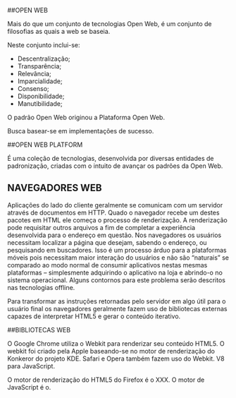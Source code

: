 ##OPEN WEB

Mais do que um conjunto de tecnologias Open Web, é um conjunto de filosofias as quais a web se baseia.

Neste conjunto inclui-se:

- Descentralização;
- Transparência;
- Relevância;
- Imparcialidade;
- Consenso;
- Disponibilidade;
- Manutibilidade;


<!-- Ref
http://codinginparadise.org/weblog/2008/04/what's-open-web-and-why-is-it-important.html
http://tantek.com/2010/281/b1/what-is-the-open-web
-->


O padrão Open Web originou a Plataforma Open Web.

Busca basear-se em implementações de sucesso.

##OPEN WEB PLATFORM

É uma coleção de tecnologias, desenvolvida por diversas entidades de padronização, criadas com o intuito de avançar os padrões da Open Web.


## NAVEGADORES WEB

Aplicações do lado do cliente geralmente se comunicam com um servidor através de documentos em HTTP. Quado o navegador recebe um destes pacotes em HTML ele começa o processo de renderização. A renderização pode requisitar outros arquivos a fim de completar a experiência desenvolvida para o endereço em questão.
Nos navegadores os usuários necessitam localizar a página que desejam, sabendo o endereço, ou pesquisando em buscadores. Isso é um processo árduo para a plataformas móveis pois necessitam maior interação do usuários e não são “naturais” se comparado ao modo normal de consumir aplicativos nestas mesmas plataformas – simplesmente adquirindo o aplicativo na loja e abrindo-o no sistema operacional. Alguns contornos para este problema serão descritos nas tecnologias offline.

Para transformar as instruções retornadas pelo servidor em algo útil para o usuário final os navegadores geralmente fazem uso de bibliotecas externas capazes de interpretar HTML5 e gerar o conteúdo iterativo.

##BIBLIOTECAS WEB

O Google Chrome utiliza o Webkit para renderizar seu conteúdo HTML5. O webkit foi criado pela Apple baseando-se no motor de renderização do Konkeror do projeto KDE. Safari e Opera também fazem uso do Webkit. V8 para JavaScript.

O motor de renderização do HTML5 do Firefox é o XXX. O motor de JavaScript é o.

